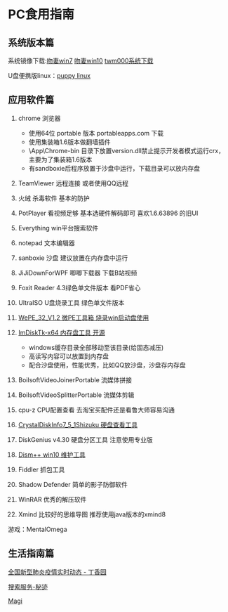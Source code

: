 # PC食用指南

## 系统版本篇

系统镜像下载:[吻妻win7](http://www.newxitong.com/) [吻妻win10](http://iwin10.net/) [twm000系统下载](http://twm000.top/) 

U盘便携版linux：[puppy linux](http://puppylinux.com/)



## 应用软件篇

1. chrome 浏览器 

   - 使用64位  portable 版本 portableapps.com 下载
   - 使用集装箱1.6版本做翻墙插件
   - \App\Chrome-bin 目录下放置version.dll禁止提示开发者模式运行crx，主要为了集装箱1.6版本
   - 有sandboxie后程序放置于沙盘中运行，下载目录可以放内存盘
2. TeamViewer 远程连接 或者使用QQ远程
3. 火绒 杀毒软件 基本的防护
4. PotPlayer 看视频足够 基本选硬件解码即可 喜欢1.6.63896 的旧UI
5. Everything win平台搜索软件
6. notepad 文本编辑器
7. sanboxie 沙盘 建议放置在内存盘中运行
8. JiJiDownForWPF 唧唧下载器 下载B站视频
9. Foxit Reader 4.3绿色单文件版本 看PDF省心
10. UltraISO U盘烧录工具 绿色单文件版本
11. [WePE_32_V1.2 微PE工具箱 烧录win启动盘使用](http://www.wepe.com.cn/)
12. [ImDiskTk-x64 内存盘工具 开源](https://sourceforge.net/projects/imdisk-toolkit/)
    - windows缓存目录全部移动至该目录(给固态减压)
    - 高读写内容可以放置到内存盘
    - 配合沙盘使用，性能优秀，比如QQ放沙盘，沙盘存内存盘
13. BoilsoftVideoJoinerPortable 流媒体拼接
14. BoilsoftVideoSplitterPortable 流媒体剪辑
15. cpu-z CPU配置查看 去淘宝买配件还是看鲁大师容易沟通
16. [CrystalDiskInfo7_5_1Shizuku 硬盘查看工具](http://crystalmark.info/en/software/crystaldiskinfo/)
17. DiskGenius v4.30 硬盘分区工具 注意使用专业版
18. [Dism++ win10 维护工具](http://www.chuyu.me/en/index.html)
19. Fiddler 抓包工具
20. Shadow Defender 简单的影子防御软件
21. WinRAR 优秀的解压软件
22. Xmind 比较好的思维导图 推荐使用java版本的xmind8



游戏：MentalOmega

## 生活指南篇

[全国新型肺炎疫情实时动态 - 丁香园](https://ncov.dxy.cn/ncovh5/view/pneumonia)

[搜索服务-秘迹](https://mijisou.com/)

[Magi](https://magi.com/)